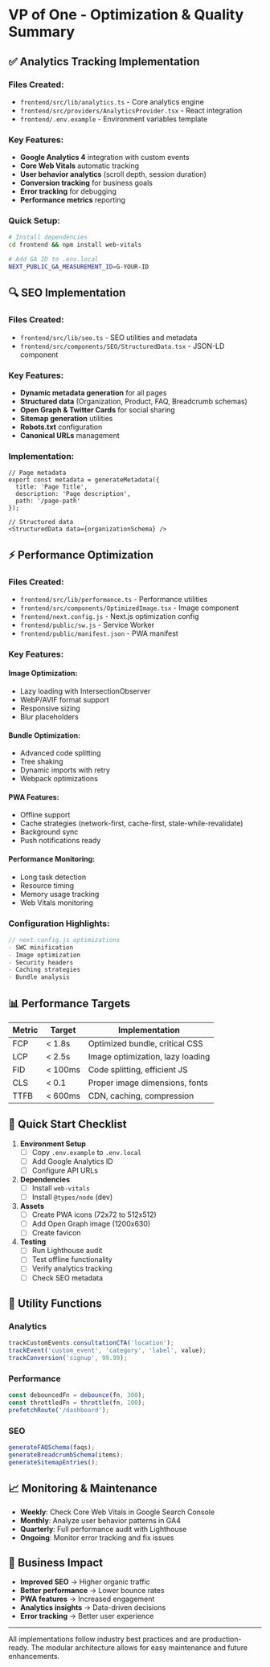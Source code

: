 # VP of One - Optimization & Quality Summary

## ✅ Analytics Tracking Implementation

### Files Created:
- `frontend/src/lib/analytics.ts` - Core analytics engine
- `frontend/src/providers/AnalyticsProvider.tsx` - React integration
- `frontend/.env.example` - Environment variables template

### Key Features:
- **Google Analytics 4** integration with custom events
- **Core Web Vitals** automatic tracking
- **User behavior analytics** (scroll depth, session duration)
- **Conversion tracking** for business goals
- **Error tracking** for debugging
- **Performance metrics** reporting

### Quick Setup:
```bash
# Install dependencies
cd frontend && npm install web-vitals

# Add GA ID to .env.local
NEXT_PUBLIC_GA_MEASUREMENT_ID=G-YOUR-ID
```

## 🔍 SEO Implementation

### Files Created:
- `frontend/src/lib/seo.ts` - SEO utilities and metadata
- `frontend/src/components/SEO/StructuredData.tsx` - JSON-LD component

### Key Features:
- **Dynamic metadata generation** for all pages
- **Structured data** (Organization, Product, FAQ, Breadcrumb schemas)
- **Open Graph & Twitter Cards** for social sharing
- **Sitemap generation** utilities
- **Robots.txt** configuration
- **Canonical URLs** management

### Implementation:
```tsx
// Page metadata
export const metadata = generateMetadata({
  title: 'Page Title',
  description: 'Page description',
  path: '/page-path'
});

// Structured data
<StructuredData data={organizationSchema} />
```

## ⚡ Performance Optimization

### Files Created:
- `frontend/src/lib/performance.ts` - Performance utilities
- `frontend/src/components/OptimizedImage.tsx` - Image component
- `frontend/next.config.js` - Next.js optimization config
- `frontend/public/sw.js` - Service Worker
- `frontend/public/manifest.json` - PWA manifest

### Key Features:

#### Image Optimization:
- Lazy loading with IntersectionObserver
- WebP/AVIF format support
- Responsive sizing
- Blur placeholders

#### Bundle Optimization:
- Advanced code splitting
- Tree shaking
- Dynamic imports with retry
- Webpack optimizations

#### PWA Features:
- Offline support
- Cache strategies (network-first, cache-first, stale-while-revalidate)
- Background sync
- Push notifications ready

#### Performance Monitoring:
- Long task detection
- Resource timing
- Memory usage tracking
- Web Vitals monitoring

### Configuration Highlights:
```javascript
// next.config.js optimizations
- SWC minification
- Image optimization
- Security headers
- Caching strategies
- Bundle analysis
```

## 📊 Performance Targets

| Metric | Target | Implementation |
|--------|--------|----------------|
| FCP | < 1.8s | Optimized bundle, critical CSS |
| LCP | < 2.5s | Image optimization, lazy loading |
| FID | < 100ms | Code splitting, efficient JS |
| CLS | < 0.1 | Proper image dimensions, fonts |
| TTFB | < 600ms | CDN, caching, compression |

## 🚀 Quick Start Checklist

1. **Environment Setup**
   - [ ] Copy `.env.example` to `.env.local`
   - [ ] Add Google Analytics ID
   - [ ] Configure API URLs

2. **Dependencies**
   - [ ] Install `web-vitals`
   - [ ] Install `@types/node` (dev)

3. **Assets**
   - [ ] Create PWA icons (72x72 to 512x512)
   - [ ] Add Open Graph image (1200x630)
   - [ ] Create favicon

4. **Testing**
   - [ ] Run Lighthouse audit
   - [ ] Test offline functionality
   - [ ] Verify analytics tracking
   - [ ] Check SEO metadata

## 🔧 Utility Functions

### Analytics
```typescript
trackCustomEvents.consultationCTA('location');
trackEvent('custom_event', 'category', 'label', value);
trackConversion('signup', 99.99);
```

### Performance
```typescript
const debouncedFn = debounce(fn, 300);
const throttledFn = throttle(fn, 100);
prefetchRoute('/dashboard');
```

### SEO
```typescript
generateFAQSchema(faqs);
generateBreadcrumbSchema(items);
generateSitemapEntries();
```

## 📈 Monitoring & Maintenance

- **Weekly**: Check Core Web Vitals in Google Search Console
- **Monthly**: Analyze user behavior patterns in GA4
- **Quarterly**: Full performance audit with Lighthouse
- **Ongoing**: Monitor error tracking and fix issues

## 🎯 Business Impact

- **Improved SEO** → Higher organic traffic
- **Better performance** → Lower bounce rates
- **PWA features** → Increased engagement
- **Analytics insights** → Data-driven decisions
- **Error tracking** → Better user experience

---

All implementations follow industry best practices and are production-ready. The modular architecture allows for easy maintenance and future enhancements.